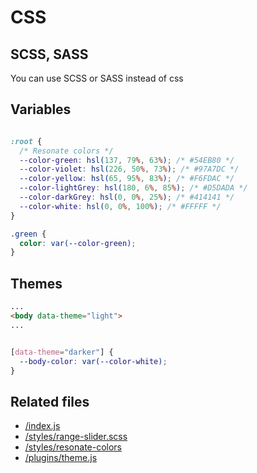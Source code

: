 # CSS

## SCSS, SASS

You can use SCSS or SASS instead of css

## Variables

```css

:root {
  /* Resonate colors */
  --color-green: hsl(137, 79%, 63%); /* #54EB80 */
  --color-violet: hsl(226, 50%, 73%); /* #97A7DC */  
  --color-yellow: hsl(65, 95%, 83%); /* #F6FDAC */  
  --color-lightGrey: hsl(180, 6%, 85%); /* #D5DADA */
  --color-darkGrey: hsl(0, 0%, 25%); /* #414141 */
  --color-white: hsl(0, 0%, 100%); /* #FFFFF */
}

.green {
  color: var(--color-green);
}

```

## Themes

```html
...
<body data-theme="light">
...
```

```css

[data-theme="darker"] {
  --body-color: var(--color-white);
}

```

## Related files

- [/index.js](/index.js)
- [/styles/range-slider.scss](/styles/range-slider.scss)
- [/styles/resonate-colors](/styles/resonate-colors)
- [/plugins/theme.js](/plugins/theme.js)
